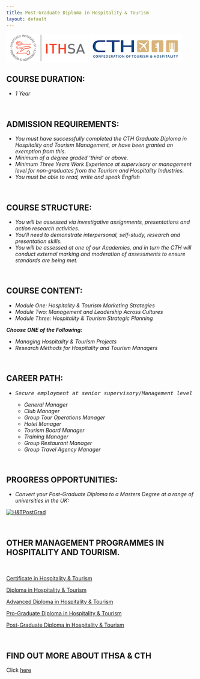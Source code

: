 ```yaml
---
title: Post-Graduate Diploma in Hospitality & Tourism
layout: default
---
```


![](/img/acc/ithsa-logo.png "")
![](/img/acc/cth-logo.png "")

<h2><b>COURSE DURATION:</b></h2>
<ul>
	<li><i>1 Year</i></li>
</ul>
<i> </i>
<h2><b>ADMISSION REQUIREMENTS:</b></h2>
<ul>
	<li><i>You must have successfully completed the CTH Graduate Diploma in Hospitality and Tourism Management, or have been granted an exemption from this.</i></li>
	<li><i>Minimum of a degree graded ‘third’ or above.</i></li>
	<li><i>Minimum Three Years Work Experience at supervisory or management level for non-graduates from the Tourism and Hospitality Industries.</i></li>
	<li><i>You must be able to read, write and speak English</i></li>
</ul>
<i> </i>
<h2><b>COURSE STRUCTURE:</b></h2>
<ul>
	<li><i>You will be assessed via investigative assignments, presentations and action research activities.</i></li>
	<li><i>You’ll need to demonstrate interpersonal, self-study, research and presentation skills.</i></li>
	<li><i>You will be assessed at one of our Academies, and in turn the CTH will conduct external marking and moderation of assessments to ensure standards are being met.</i></li>
</ul>
<i> </i>
<h2><b>COURSE CONTENT:</b><b> </b></h2>
<ul>
	<li><i>Module One: Hospitality &amp; Tourism Marketing Strategies</i></li>
	<li><i>Module Two: Management and Leadership Across Cultures</i></li>
	<li><i>Module Three: Hospitality &amp; Tourism Strategic Planning</i></li>
</ul>
<b><i>Choose ONE of the Following:</i></b>
<ul>
	<li><i>Managing Hospitality &amp; Tourism Projects</i></li>
	<li><i>Research Methods for Hospitality and Tourism Managers</i></li>
</ul>
<b> </b>
<h2><b>CAREER PATH:</b></h2>
<ul>
	<li>
<pre><i>Secure employment at senior supervisory/Management level as a:</i></pre>
<ul>
	<li><i>General Manager</i></li>
	<li><i>Club Manager</i></li>
	<li><i>Group Tour Operations Manager</i></li>
	<li><i>Hotel Manager</i></li>
	<li><i>Tourism Board Manager</i></li>
	<li><i>Training Manager</i></li>
	<li><i>Group Restaurant Manager</i></li>
	<li><i>Group Travel Agency Manager</i></li>
</ul>
</li>
</ul>
<i> </i>
<h2><b>PROGRESS OPPORTUNITIES:</b></h2>
<ul>
	<li><i>Convert your Post-Graduate Diploma to a Masters Degree at a range of universities in the UK:</i></li>
</ul>
<a href="http://www.saaac.co.za/wp-content/uploads/2013/05/HTPostGrad.png"><img class="alignnone size-full wp-image-380" alt="H&amp;TPostGrad" src="http://www.saaac.co.za/wp-content/uploads/2013/05/HTPostGrad.png" width="847" height="126" /></a>

&nbsp;
<h2>OTHER MANAGEMENT PROGRAMMES IN HOSPITALITY AND TOURISM.</h2>
&nbsp;

<a title="Certificate in Hospitality &amp; Tourism" href="http://www.saaac.co.za/ithsa-cth/hospitality-tourism/certificate/">Certificate in Hospitality &amp; Tourism</a>

<a title="Diploma in Hospitality &amp; Tourism" href="http://www.saaac.co.za/ithsa-cth/hospitality-tourism/diploma/">Diploma in Hospitality &amp; Tourism</a>

<a title="Advanced Diploma in Hospitality &amp; Tourism" href="http://www.saaac.co.za/ithsa-cth/hospitality-tourism/advanced-diploma/">Advanced Diploma in Hospitality &amp; Tourism</a>

<a title="Pro-Graduate Diploma" href="http://www.saaac.co.za/ithsa-cth/hospitality-tourism/pro-graduate-diploma/">Pro-Graduate Diploma in Hospitality &amp; Tourism</a>

<a title="Post-Graduate Diploma in Hospitality &amp; Tourism" href="http://www.saaac.co.za/ithsa-cth/hospitality-tourism/post-graduate-diploma/">Post-Graduate Diploma in Hospitality &amp; Tourism</a>

&nbsp;
<h2>FIND OUT MORE ABOUT ITHSA &amp; CTH</h2>
Click <a href="http://www.saaac.co.za/ithsa-cth/">here</a>

&nbsp;

&nbsp;
